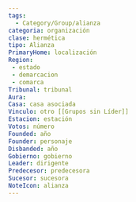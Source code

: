 ```yaml
---
tags:
  - Category/Group/alianza
categoria: organización
clase: hermética
tipo: Alianza
PrimaryHome: localización
Region:
 - estado
 - demarcacion
 - comarca
Tribunal: tribunal
Aura: 
Casa: casa asociada
Vinculo: otro [[Grupos sin Líder]]
Estacion: estación
Votos: número
Founded: año
Founder: personaje
Disbanded: año
Gobierno: gobierno
Leader: dirigente
Predecesor: predecesora
Sucesor: sucesora
NoteIcon: alianza
---
```

